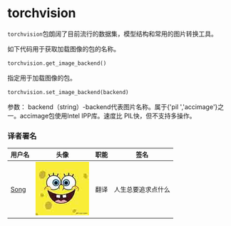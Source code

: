 

# torchvision

`torchvision`包朗阔了目前流行的数据集，模型结构和常用的图片转换工具。

如下代码用于获取加载图像的包的名称。

```py
torchvision.get_image_backend()
```

指定用于加载图像的包。

```py
torchvision.set_image_backend(backend)
```

参数：
backend（string）-backend代表图片名称。属于{'pil ','accimage'}之一。accimage包使用Intel IPP库。速度比 PIL快，但不支持多操作。

### 译者署名

| 用户名 | 头像 | 职能 | 签名 |
| --- | --- | --- | --- |
| [Song](https://ptorch.com) | ![](img/2018033000352689884.jpeg) | 翻译 | 人生总要追求点什么 |

